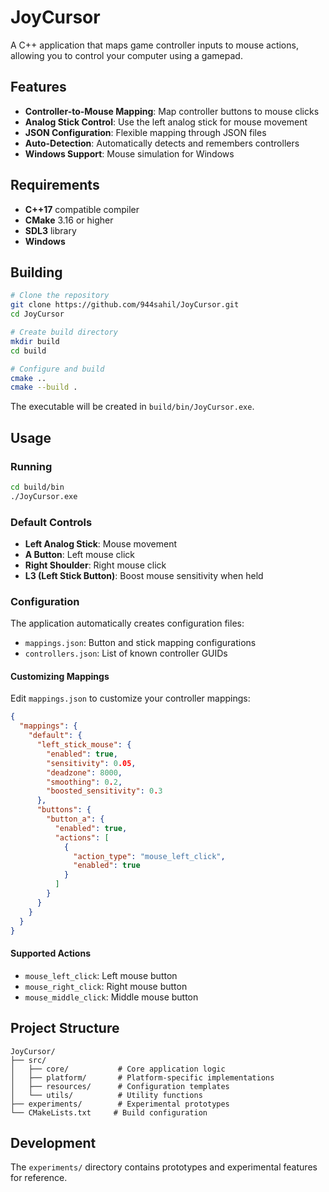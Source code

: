 # JoyCursor

A C++ application that maps game controller inputs to mouse actions, allowing you to control your computer using a gamepad.

## Features

- **Controller-to-Mouse Mapping**: Map controller buttons to mouse clicks
- **Analog Stick Control**: Use the left analog stick for mouse movement
- **JSON Configuration**: Flexible mapping through JSON files
- **Auto-Detection**: Automatically detects and remembers controllers
- **Windows Support**: Mouse simulation for Windows

## Requirements

- **C++17** compatible compiler
- **CMake** 3.16 or higher
- **SDL3** library
- **Windows**

## Building

```bash
# Clone the repository
git clone https://github.com/944sahil/JoyCursor.git
cd JoyCursor

# Create build directory
mkdir build
cd build

# Configure and build
cmake ..
cmake --build .
```

The executable will be created in `build/bin/JoyCursor.exe`.

## Usage

### Running

```bash
cd build/bin
./JoyCursor.exe
```

### Default Controls

- **Left Analog Stick**: Mouse movement
- **A Button**: Left mouse click
- **Right Shoulder**: Right mouse click
- **L3 (Left Stick Button)**: Boost mouse sensitivity when held

### Configuration

The application automatically creates configuration files:

- `mappings.json`: Button and stick mapping configurations
- `controllers.json`: List of known controller GUIDs

#### Customizing Mappings

Edit `mappings.json` to customize your controller mappings:

```json
{
  "mappings": {
    "default": {
      "left_stick_mouse": {
        "enabled": true,
        "sensitivity": 0.05,
        "deadzone": 8000,
        "smoothing": 0.2,
        "boosted_sensitivity": 0.3
      },
      "buttons": {
        "button_a": {
          "enabled": true,
          "actions": [
            {
              "action_type": "mouse_left_click",
              "enabled": true
            }
          ]
        }
      }
    }
  }
}
```

#### Supported Actions

- `mouse_left_click`: Left mouse button
- `mouse_right_click`: Right mouse button
- `mouse_middle_click`: Middle mouse button

## Project Structure

```
JoyCursor/
├── src/
│   ├── core/           # Core application logic
│   ├── platform/       # Platform-specific implementations
│   ├── resources/      # Configuration templates
│   └── utils/          # Utility functions
├── experiments/        # Experimental prototypes
└── CMakeLists.txt     # Build configuration
```

## Development

The `experiments/` directory contains prototypes and experimental features for reference.

